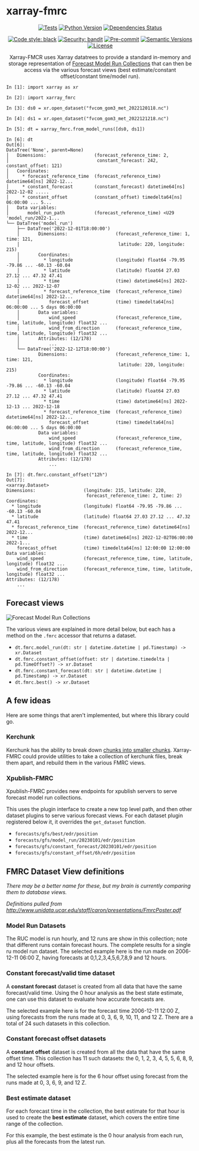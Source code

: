 # xarray-fmrc

<div align="center">

[![Tests](https://github.com/abkfenris/xarray_fmrc/actions/workflows/build.yml/badge.svg)](https://github.com/abkfenris/xarray_fmrc/actions/workflows/build.yml)
[![Python Version](https://img.shields.io/pypi/pyversions/xarray_fmrc.svg)](https://pypi.org/project/xarray-fmrc/)
[![Dependencies Status](https://img.shields.io/badge/dependencies-up%20to%20date-brightgreen.svg)](https://github.com/abkfenris/xarray-fmrc/pulls?utf8=%E2%9C%93&q=is%3Apr%20author%3Aapp%2Fdependabot)

[![Code style: black](https://img.shields.io/badge/code%20style-black-000000.svg)](https://github.com/psf/black)
[![Security: bandit](https://img.shields.io/badge/security-bandit-green.svg)](https://github.com/PyCQA/bandit)
[![Pre-commit](https://img.shields.io/badge/pre--commit-enabled-brightgreen?logo=pre-commit&logoColor=white)](https://github.com/abkfenris/xarray-fmrc/blob/master/.pre-commit-config.yaml)
[![Semantic Versions](https://img.shields.io/badge/%20%20%F0%9F%93%A6%F0%9F%9A%80-semantic--versions-e10079.svg)](https://github.com/abkfenris/xarray-fmrc/releases)
[![License](https://img.shields.io/github/license/abkfenris/xarray_fmrc)](https://github.com/abkfenris/xarray_fmrc/blob/master/LICENSE)

Xarray-FMCR uses Xarray datatrees to provide a standard in-memory and storage representation of [Forecast Model Run Collections](http://www.unidata.ucar.edu/staff/caron/presentations/FmrcPoster.pdf) that can then be access via the various forecast views (best estimate/constant offset/constant time/model run).

</div>

```ipython
In [1]: import xarray as xr

In [2]: import xarray_fmrc

In [3]: ds0 = xr.open_dataset("fvcom_gom3_met_2022120118.nc")

In [4]: ds1 = xr.open_dataset("fvcom_gom3_met_2022121218.nc")

In [5]: dt = xarray_fmrc.from_model_runs([ds0, ds1])

In [6]: dt
Out[6]:
DataTree('None', parent=None)
│   Dimensions:                  (forecast_reference_time: 2,
│                                 constant_forecast: 242, constant_offset: 121)
│   Coordinates:
│     * forecast_reference_time  (forecast_reference_time) datetime64[ns] 2022-12...
│     * constant_forecast        (constant_forecast) datetime64[ns] 2022-12-02 .....
│     * constant_offset          (constant_offset) timedelta64[ns] 06:00:00 ... 5...
│   Data variables:
│       model_run_path           (forecast_reference_time) <U29 'model_run/2022-1...
└── DataTree('model_run')
    ├── DataTree('2022-12-01T18:00:00')
    │       Dimensions:                  (forecast_reference_time: 1, time: 121,
    │                                     latitude: 220, longitude: 215)
    │       Coordinates:
    │         * longitude                (longitude) float64 -79.95 -79.86 ... -60.13 -60.04
    │         * latitude                 (latitude) float64 27.03 27.12 ... 47.32 47.41
    │         * time                     (time) datetime64[ns] 2022-12-02 ... 2022-12-07
    │         * forecast_reference_time  (forecast_reference_time) datetime64[ns] 2022-12...
    │           forecast_offset          (time) timedelta64[ns] 06:00:00 ... 5 days 06:00:00
    │       Data variables:
    │           wind_speed               (forecast_reference_time, time, latitude, longitude) float32 ...
    │           wind_from_direction      (forecast_reference_time, time, latitude, longitude) float32 ...
    │       Attributes: (12/178)
    │           ...
    └── DataTree('2022-12-12T18:00:00')
            Dimensions:                  (forecast_reference_time: 1, time: 121,
                                          latitude: 220, longitude: 215)
            Coordinates:
              * longitude                (longitude) float64 -79.95 -79.86 ... -60.13 -60.04
              * latitude                 (latitude) float64 27.03 27.12 ... 47.32 47.41
              * time                     (time) datetime64[ns] 2022-12-13 ... 2022-12-18
              * forecast_reference_time  (forecast_reference_time) datetime64[ns] 2022-12...
                forecast_offset          (time) timedelta64[ns] 06:00:00 ... 5 days 06:00:00
            Data variables:
                wind_speed               (forecast_reference_time, time, latitude, longitude) float32 ...
                wind_from_direction      (forecast_reference_time, time, latitude, longitude) float32 ...
            Attributes: (12/178)
                ...

In [7]: dt.fmrc.constant_offset("12h")
Out[7]:
<xarray.Dataset>
Dimensions:                  (longitude: 215, latitude: 220,
                              forecast_reference_time: 2, time: 2)
Coordinates:
  * longitude                (longitude) float64 -79.95 -79.86 ... -60.13 -60.04
  * latitude                 (latitude) float64 27.03 27.12 ... 47.32 47.41
  * forecast_reference_time  (forecast_reference_time) datetime64[ns] 2022-12...
  * time                     (time) datetime64[ns] 2022-12-02T06:00:00 2022-1...
    forecast_offset          (time) timedelta64[ns] 12:00:00 12:00:00
Data variables:
    wind_speed               (forecast_reference_time, time, latitude, longitude) float32 ...
    wind_from_direction      (forecast_reference_time, time, latitude, longitude) float32 ...
Attributes: (12/178)
    ...
```

## Forecast views

![Forecast Model Run Collections](https://docs.unidata.ucar.edu/netcdf-java/current/userguide/images/netcdf-java/tutorial/feature_types/fmrc.png)

The various views are explained in more detail below, but each has a method on the `.fmrc` accessor that returns a dataset.

- `dt.fmrc.model_run(dt: str | datetime.datetime | pd.Timestamp) -> xr.Dataset`
- `dt.fmrc.constant_offset(offset: str | datetime.timedelta | pd.TimeOffset?) -> xr.Dataset`
- `dt.fmrc.constant_forecast(dt: str | datetime.datetime | pd.Timestamp) -> xr.Dataset`
- `dt.fmrc.best() -> xr.Dataset`

## A few ideas

Here are some things that aren't implemented, but where this library could go.

### Kerchunk

Kerchunk has the ability to break down [chunks into smaller chunks](https://fsspec.github.io/kerchunk/reference.html#kerchunk.utils.subchunk). Xarray-FMRC could provide utilities to take a collection of kerchunk files, break them apart, and rebuild them in the various FMRC views.

### Xpublish-FMRC

Xpublish-FMRC provides new endpoints for xpublish servers to serve forecast model run collections.

This uses the plugin interface to create a new top level path, and then other dataset plugins to serve various forecast views. For each dataset plugin registered below it, it overrides the `get_dataset` function.

- `forecasts/gfs/best/edr/position`
- `forecasts/gfs/model_run/20230101/edr/position`
- `forecasts/gfs/constant_forecast/20230101/edr/position`
- `forecasts/gfs/constant_offset/6h/edr/position`


## FMRC Dataset View definitions

_There may be a better name for these, but my brain is currently comparing them to database views._

_Definitions pulled from http://www.unidata.ucar.edu/staff/caron/presentations/FmrcPoster.pdf_

### Model Run Datasets

The RUC model is run hourly, and 12 runs are show
in this collection; note that different runs contain
forecast hours. The complete results for a single ru
model run dataset.
The selected example here is the run made on
2006-12-11 06:00 Z, having forecasts at
0,1,2,3,4,5,6,7,8,9 and 12 hours.

### Constant forecast/valid time dataset

A __constant forecast__ dataset is created from all data that have the same forecast/valid time. Using the 0 hour analysis as the best state estimate, one can use this dataset to evaluate how accurate forecasts are.

The selected example here is for the forecast time 2006-12-11 12:00 Z, using forecasts from the runs made at 0, 3, 6, 9, 10, 11, and 12 Z. There are a total of 24 such datasets in this collection.

### Constant forecast offset datasets

A __constant offset__ dataset is created from all the data that have the same offset time. This collection has 11 such datasets: the 0, 1, 2, 3, 4, 5, 5, 6, 8, 9, and 12 hour offsets.

The selected example here is for the 6 hour offset using forecast from the runs made at 0, 3, 6, 9, and 12 Z.

### Best estimate dataset

For each forecast time in the collection, the best estimate for that hour is used to create the __best estimate__ dataset, which covers the entire time range of the collection.

For this example, the best estimate is the 0 hour analysis from each run, plus all the forecasts from the latest run.

